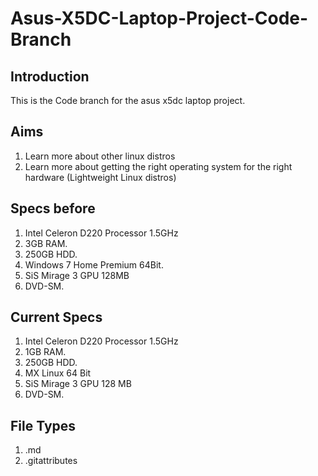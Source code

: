 # Asus-X5DC-Laptop-Project-Code-Branch
## Introduction
This is the Code branch for the asus x5dc laptop project.

## Aims 
1. Learn more about other linux distros
2. Learn more about getting the right operating system for the right hardware (Lightweight Linux distros)


## Specs before
1. Intel Celeron D220 Processor 1.5GHz
2. 3GB RAM.
3. 250GB HDD.
4. Windows 7 Home Premium 64Bit.
5. SiS Mirage 3 GPU 128MB 
6. DVD-SM.

## Current Specs
1. Intel Celeron D220 Processor 1.5GHz
2. 1GB RAM.
3. 250GB HDD.
4. MX Linux 64 Bit
5. SiS Mirage 3 GPU 128 MB
6. DVD-SM.

## File Types
1. .md
1. .gitattributes

